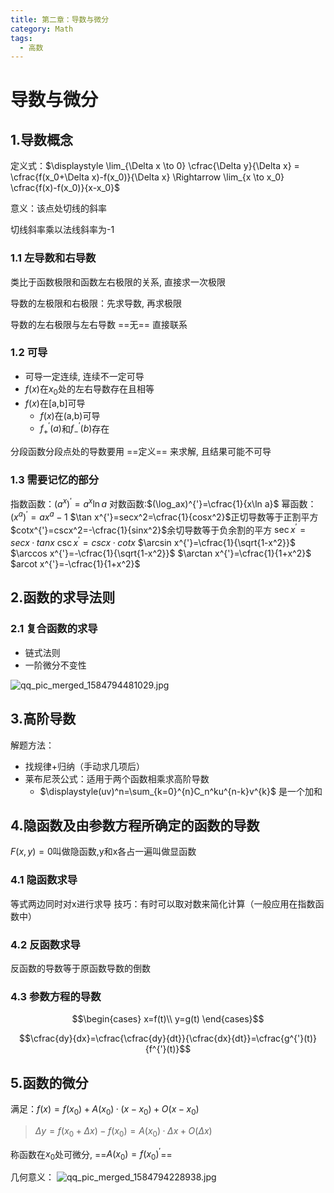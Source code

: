 ```yaml
---
title: 第二章：导数与微分
category: Math
tags:
  - 高数
---
```


# 导数与微分

## 1.导数概念

定义式：$\displaystyle \lim_{\Delta x \to 0} \cfrac{\Delta y}{\Delta x} = \cfrac{f(x_0+\Delta x)-f(x_0)}{\Delta x} \Rightarrow \lim_{x \to x_0} \cfrac{f(x)-f(x_0)}{x-x_0}$

意义：该点处切线的斜率

切线斜率乘以法线斜率为-1

### 1.1 左导数和右导数

类比于函数极限和函数左右极限的关系, 直接求一次极限

导数的左极限和右极限：先求导数, 再求极限

导数的左右极限与左右导数 ==无== 直接联系

### 1.2 可导

- 可导一定连续, 连续不一定可导
- $f(x)$在$x_0$处的左右导数存在且相等
- $f(x)$在[a,b]可导
  - $f(x)$在(a,b)可导
  - $f_{+}^{'}(a)$和$f_{-}^{'}(b)$存在 

分段函数分段点处的导数要用 ==定义== 来求解, 且结果可能不可导


### 1.3 需要记忆的部分

指数函数：$(a^x)^{'}=a^x\ln a$
对数函数:$(\log_ax)^{'}=\cfrac{1}{x\ln a}$
幂函数：$(x^a)^{'}=ax^a-1$
$\tan x^{'}=secx^2=\cfrac{1}{cosx^2}$正切导数等于正割平方
$cotx^{'}=cscx^2=-\cfrac{1}{sinx^2}$余切导数等于负余割的平方 
$\sec x^{'}=secx·tanx$
$\csc x^{'}=cscx·cotx$
$\arcsin x^{'}=\cfrac{1}{\sqrt{1-x^2}}$
$\arccos x^{'}=-\cfrac{1}{\sqrt{1-x^2}}$
$\arctan x^{'}=\cfrac{1}{1+x^2}$
$arcot x^{'}=-\cfrac{1}{1+x^2}$


## 2.函数的求导法则

### 2.1 复合函数的求导

- 链式法则
- 一阶微分不变性

![qq_pic_merged_1584794481029.jpg](https://raw.githubusercontent.com/fengwei2002/Pictures_02/master/img/qq_pic_merged_1584794481029.jpg)

## 3.高阶导数

解题方法：
- 找规律+归纳（手动求几项后）
- 莱布尼茨公式：适用于两个函数相乘求高阶导数
  - $\displaystyle(uv)^n=\sum_{k=0}^{n}C_n^ku^{n-k}v^{k}$ 是一个加和
## 4.隐函数及由参数方程所确定的函数的导数

$F(x,y)=0$叫做隐函数,y和x各占一遍叫做显函数

### 4.1 隐函数求导

等式两边同时对x进行求导
技巧：有时可以取对数来简化计算（一般应用在指数函数中）

### 4.2 反函数求导

反函数的导数等于原函数导数的倒数

### 4.3 参数方程的导数

$$\begin{cases}
  x=f(t)\\
  y=g(t)
\end{cases}$$

$$\cfrac{dy}{dx}=\cfrac{\cfrac{dy}{dt}}{\cfrac{dx}{dt}}=\cfrac{g^{'}(t)}{f^{'}(t)}$$

## 5.函数的微分

满足：$f(x)=f(x_0)+A(x_0)·(x-x_0)+O(x-x_0)$

> $\Delta y=f(x_0+\Delta x)-f(x_0)=A(x_0)·\Delta x+O(\Delta x)$

称函数在$x_0$处可微分, ==$A(x_0)=f(x_0)^{'}$== 

几何意义：
![qq_pic_merged_1584794228938.jpg](https://raw.githubusercontent.com/fengwei2002/Pictures_02/master/img/qq_pic_merged_1584794228938.jpg)

